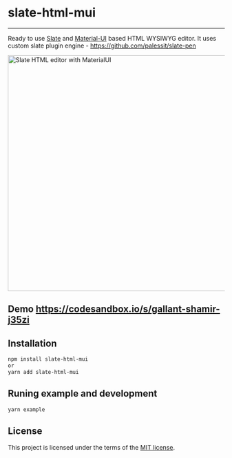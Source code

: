 # slate-html-mui

---

Ready to use [Slate](https://www.slatejs.org/) and [Material-UI](https://material-ui.com/) based HTML WYSIWYG editor.
It uses custom slate plugin engine - https://github.com/palessit/slate-pen

<img width="547" alt="Slate HTML editor with MaterialUI" src="https://repository-images.githubusercontent.com/216015198/949bc200-37b7-11ea-91a0-54244e00132b">

## Demo https://codesandbox.io/s/gallant-shamir-j35zi

## Installation

```sh
npm install slate-html-mui
or
yarn add slate-html-mui
```

## Runing example and development

```sh
yarn example
```

## License

This project is licensed under the terms of the
[MIT license](/LICENSE).
